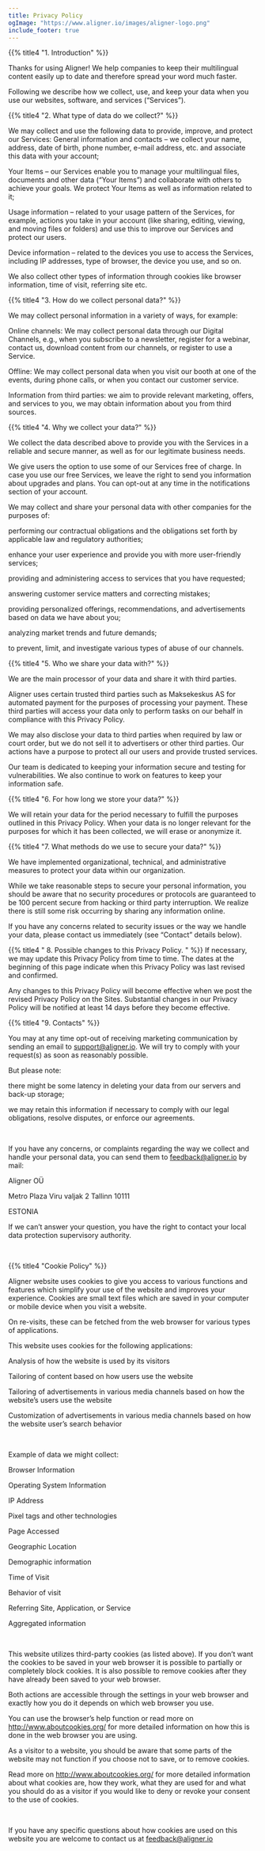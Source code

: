 ```yaml
---
title: Privacy Policy
ogImage: "https://www.aligner.io/images/aligner-logo.png"
include_footer: true
---
```


{{% title4 "1. Introduction" %}}


Thanks for using Aligner! We help companies to keep their multilingual content easily up to date and therefore spread your word much faster.

Following we describe how we collect, use, and keep your data when you use our websites, software, and services (“Services”).

{{% title4 "2. What type of data do we collect?" %}}

We may collect and use the following data to provide, improve, and protect our Services:
General information and contacts – we collect your name, address, date of birth, phone number, e-mail address, etc. and associate this data with your account;

Your Items – our Services enable you to manage your multilingual files, documents and other data (“Your Items”) and collaborate with others to achieve your goals. We protect Your Items as well as information related to it;

Usage information – related to your usage pattern of the Services, for example, actions you take in your account (like sharing, editing, viewing, and moving files or folders) and use this to improve our Services and protect our users.

Device information – related to the devices you use to access the Services, including IP addresses, type of browser, the device you use, and so on.

We also collect other types of information through cookies like browser information, time of visit, referring site etc. 



{{% title4 "3. How do we collect personal data?" %}}

We may collect personal information in a variety of ways, for example:

Online channels: We may collect personal data through our Digital Channels, e.g., when you subscribe to a newsletter, register for a webinar, contact us, download content from our channels, or register to use a Service.

Offline: We may collect personal data when you visit our booth at one of the events, during phone calls, or when you contact our customer service.

Information from third parties: we aim to provide relevant marketing, offers, and services to you, we may obtain information about you from third sources.

{{% title4 "4. Why we collect your data?" %}}

We collect the data described above to provide you with the Services in a reliable and secure manner, as well as for our legitimate business needs.

We give users the option to use some of our Services free of charge. In case you use our free Services, we leave the right to send you information about upgrades and plans. You can opt-out at any time in the notifications section of your account.

We may collect and share your personal data with other companies for the purposes of:

performing our contractual obligations and the obligations set forth by applicable law and regulatory authorities;

enhance your user experience and provide you with more user-friendly services;

providing and administering access to services that you have requested;

answering customer service matters and correcting mistakes;

providing personalized offerings, recommendations, and advertisements based on data we have about you;

analyzing market trends and future demands;

to prevent, limit, and investigate various types of abuse of our channels.

{{% title4 "5. Who we share your data with?" %}}

We are the main processor of your data and share it with third parties.

Aligner uses certain trusted third parties such as Maksekeskus AS for automated payment for the purposes of processing your payment. These third parties will access your data only to perform tasks on our behalf in compliance with this Privacy Policy.

We may also disclose your data to third parties when required by law or court order, but we do not sell it to advertisers or other third parties. Our actions have a purpose to protect all our users and provide trusted services.

Our team is dedicated to keeping your information secure and testing for vulnerabilities. We also continue to work on features to keep your information safe.

 {{% title4 "6. For how long we store your data?" %}}

We will retain your data for the period necessary to fulfill the purposes outlined in this Privacy Policy. When your data is no longer relevant for the purposes for which it has been collected, we will erase or anonymize it.


{{% title4 "7. What methods do we use to secure your data?" %}}

We have implemented organizational, technical, and administrative measures to protect your data within our organization.

While we take reasonable steps to secure your personal information, you should be aware that no security procedures or protocols are guaranteed to be 100 percent secure from hacking or third party interruption. We realize there is still some risk occurring by sharing any information online.



If you have any concerns related to security issues or the way we handle your data, please contact us immediately (see “Contact” details below).



{{% title4 " 8. Possible changes to this Privacy Policy. " %}}
If necessary, we may update this Privacy Policy from time to time. The dates at the beginning of this page indicate when this Privacy Policy was last revised and confirmed.

Any changes to this Privacy Policy will become effective when we post the revised Privacy Policy on the Sites. Substantial changes in our Privacy Policy will be notified at least 14 days before they become effective.


{{% title4 "9. Contacts" %}}

You may at any time opt-out of receiving marketing communication by sending an email to support@aligner.io.
We will try to comply with your request(s) as soon as reasonably possible.

But please note:

there might be some latency in deleting your data from our servers and back-up storage;

we may retain this information if necessary to comply with our legal obligations, resolve disputes, or enforce our agreements.

​

If you have any concerns, or complaints regarding the way we collect and handle your personal data, you can send them to feedback@aligner.io by mail:

Aligner OÜ

Metro Plaza
Viru valjak 2
Tallinn 10111

ESTONIA

If we can’t answer your question, you have the right to contact your local data protection supervisory authority.

<br>

{{% title4 "Cookie Policy" %}}

Aligner website uses cookies to give you access to various functions and features which simplify your use of the website and improves your experience. Cookies are small text files which are saved in your computer or mobile device when you visit a website.

On re-visits, these can be fetched from the web browser for various types of applications.



This website uses cookies for the following applications:

Analysis of how the website is used by its visitors

Tailoring of content based on how users use the website

Tailoring of advertisements in various media channels based on how the website’s users use the website

Customization of advertisements in various media channels based on how the website user’s search behavior

<br>

Example of data we might collect:

Browser Information

Operating System Information

IP Address

Pixel tags and other technologies

Page Accessed

Geographic Location

Demographic information

Time of Visit

Behavior of visit

Referring Site, Application, or Service

Aggregated information


<br>

This website utilizes third-party cookies (as listed above). If you don’t want the cookies to be saved in your web browser it is possible to partially or completely block cookies. It is also possible to remove cookies after they have already been saved to your web browser.

Both actions are accessible through the settings in your web browser and exactly how you do it depends on which web browser you use.

You can use the browser’s help function or read more on http://www.aboutcookies.org/ for more detailed information on how this is done in the web browser you are using.



As a visitor to a website, you should be aware that some parts of the website may not function if you choose not to save, or to remove cookies.

Read more on http://www.aboutcookies.org/ for more detailed information about what cookies are, how they work, what they are used for and what you should do as a visitor if you would like to deny or revoke your consent to the use of cookies.

​

If you have any specific questions about how cookies are used on this website you are welcome to contact us at feedback@aligner.io